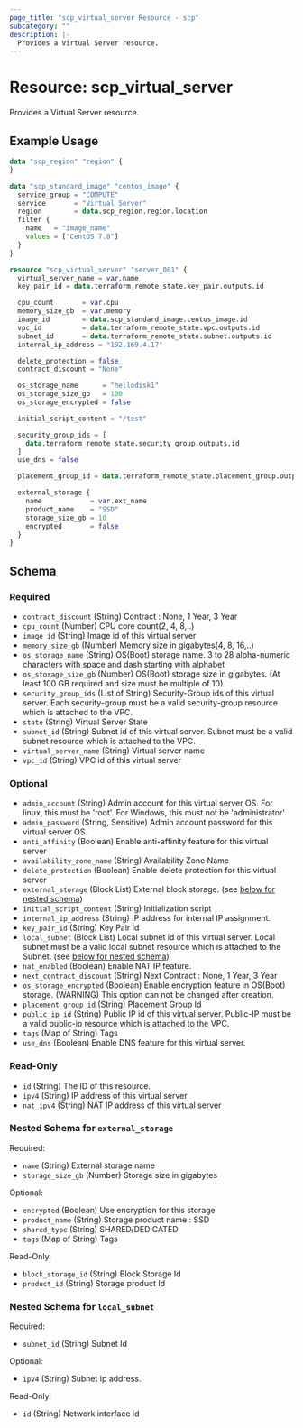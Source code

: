 ```yaml
---
page_title: "scp_virtual_server Resource - scp"
subcategory: ""
description: |-
  Provides a Virtual Server resource.
---
```


# Resource: scp_virtual_server

Provides a Virtual Server resource.


## Example Usage

```terraform
data "scp_region" "region" {
}

data "scp_standard_image" "centos_image" {
  service_group = "COMPUTE"
  service       = "Virtual Server"
  region        = data.scp_region.region.location
  filter {
    name   = "image_name"
    values = ["CentOS 7.8"]
  }
}

resource "scp_virtual_server" "server_001" {
  virtual_server_name = var.name
  key_pair_id = data.terraform_remote_state.key_pair.outputs.id

  cpu_count       = var.cpu
  memory_size_gb  = var.memory
  image_id        = data.scp_standard_image.centos_image.id
  vpc_id          = data.terraform_remote_state.vpc.outputs.id
  subnet_id       = data.terraform_remote_state.subnet.outputs.id
  internal_ip_address = "192.169.4.17"

  delete_protection = false
  contract_discount = "None"

  os_storage_name      = "hellodisk1"
  os_storage_size_gb   = 100
  os_storage_encrypted = false

  initial_script_content = "/test"

  security_group_ids = [
    data.terraform_remote_state.security_group.outputs.id
  ]
  use_dns = false

  placement_group_id = data.terraform_remote_state.placement_group.outputs.id

  external_storage {
    name            = var.ext_name
    product_name    = "SSD"
    storage_size_gb = 10
    encrypted       = false
  }
}
```

<!-- schema generated by tfplugindocs -->
## Schema

### Required

- `contract_discount` (String) Contract : None, 1 Year, 3 Year
- `cpu_count` (Number) CPU core count(2, 4, 8,..)
- `image_id` (String) Image id of this virtual server
- `memory_size_gb` (Number) Memory size in gigabytes(4, 8, 16,..)
- `os_storage_name` (String) OS(Boot) storage name. 3 to 28 alpha-numeric characters with space and dash starting with alphabet
- `os_storage_size_gb` (Number) OS(Boot) storage size in gigabytes. (At least 100 GB required and size must be multiple of 10)
- `security_group_ids` (List of String) Security-Group ids of this virtual server. Each security-group must be a valid security-group resource which is attached to the VPC.
- `state` (String) Virtual Server State
- `subnet_id` (String) Subnet id of this virtual server. Subnet must be a valid subnet resource which is attached to the VPC.
- `virtual_server_name` (String) Virtual server name
- `vpc_id` (String) VPC id of this virtual server

### Optional

- `admin_account` (String) Admin account for this virtual server OS. For linux, this must be 'root'. For Windows, this must not be 'administrator'.
- `admin_password` (String, Sensitive) Admin account password for this virtual server OS.
- `anti_affinity` (Boolean) Enable anti-affinity feature for this virtual server
- `availability_zone_name` (String) Availability Zone Name
- `delete_protection` (Boolean) Enable delete protection for this virtual server
- `external_storage` (Block List) External block storage. (see [below for nested schema](#nestedblock--external_storage))
- `initial_script_content` (String) Initialization script
- `internal_ip_address` (String) IP address for internal IP assignment.
- `key_pair_id` (String) Key Pair Id
- `local_subnet` (Block List) Local subnet id of this virtual server. Local subnet must be a valid local subnet resource which is attached to the Subnet. (see [below for nested schema](#nestedblock--local_subnet))
- `nat_enabled` (Boolean) Enable NAT IP feature.
- `next_contract_discount` (String) Next Contract : None, 1 Year, 3 Year
- `os_storage_encrypted` (Boolean) Enable encryption feature in OS(Boot) storage. (WARNING) This option can not be changed after creation.
- `placement_group_id` (String) Placement Group Id
- `public_ip_id` (String) Public IP id of this virtual server. Public-IP must be a valid public-ip resource which is attached to the VPC.
- `tags` (Map of String) Tags
- `use_dns` (Boolean) Enable DNS feature for this virtual server.

### Read-Only

- `id` (String) The ID of this resource.
- `ipv4` (String) IP address of this virtual server
- `nat_ipv4` (String) NAT IP address of this virtual server

<a id="nestedblock--external_storage"></a>
### Nested Schema for `external_storage`

Required:

- `name` (String) External storage name
- `storage_size_gb` (Number) Storage size in gigabytes

Optional:

- `encrypted` (Boolean) Use encryption for this storage
- `product_name` (String) Storage product name : SSD
- `shared_type` (String) SHARED/DEDICATED
- `tags` (Map of String) Tags

Read-Only:

- `block_storage_id` (String) Block Storage Id
- `product_id` (String) Storage product Id


<a id="nestedblock--local_subnet"></a>
### Nested Schema for `local_subnet`

Required:

- `subnet_id` (String) Subnet Id

Optional:

- `ipv4` (String) Subnet ip address.

Read-Only:

- `id` (String) Network interface id
